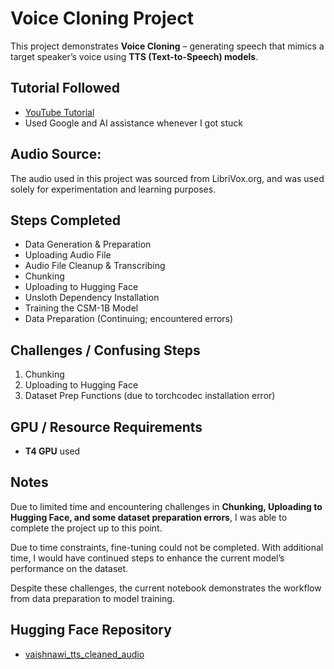 # Voice Cloning Project

This project demonstrates **Voice Cloning** – generating speech that mimics a target speaker’s voice using **TTS (Text-to-Speech) models**.

## Tutorial Followed
- [YouTube Tutorial](https://www.youtube.com/watch?v=3iqvBEGS2So)  
- Used Google and AI assistance whenever I got stuck

## Audio Source:
The audio used in this project was sourced from LibriVox.org, and was used solely for experimentation and learning purposes.

## Steps Completed
- Data Generation & Preparation  
- Uploading Audio File  
- Audio File Cleanup & Transcribing  
- Chunking  
- Uploading to Hugging Face  
- Unsloth Dependency Installation  
- Training the CSM-1B Model  
- Data Preparation (Continuing; encountered errors)

## Challenges / Confusing Steps
1. Chunking  
2. Uploading to Hugging Face  
3. Dataset Prep Functions (due to torchcodec installation error)

## GPU / Resource Requirements
- **T4 GPU** used

## Notes
Due to limited time and encountering challenges in **Chunking, Uploading to Hugging Face, and some dataset preparation errors**, I was able to complete the project up to this point.  

Due to time constraints, fine-tuning could not be completed. With additional time, I would have continued steps to enhance the current model’s performance on the dataset.  

Despite these challenges, the current notebook demonstrates the workflow from data preparation to model training.

## Hugging Face Repository
- [vaishnawi_tts_cleaned_audio](https://huggingface.co/datasets/VAISHNAWI1/vaishnawi_tts_cleaned_audio)
